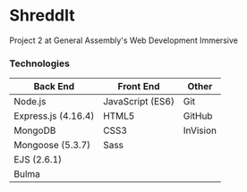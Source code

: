 # ShreddIt

Project 2 at General Assembly's Web Development Immersive

### Technologies

Back End | Front End | Other
-------- | --------- | --------
Node.js | JavaScript (ES6)| Git
Express.js (4.16.4) | HTML5 | GitHub
MongoDB | CSS3 | InVision
Mongoose (5.3.7) | Sass |
 | EJS (2.6.1) |
 | Bulma |
